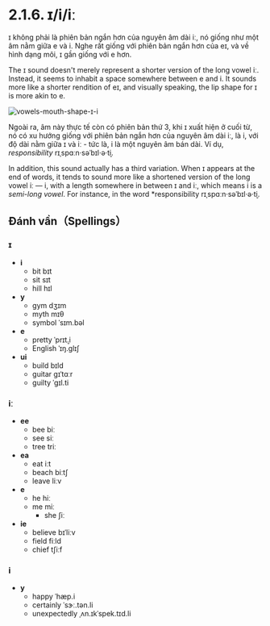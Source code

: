 # 2.1.6. <span class="pho">ɪ</span>/<span class="pho">i</span>/<span class="pho">iː</span>

<span class="pho">ɪ</span> không phải là phiên bản ngắn hơn của nguyên âm dài <span class="pho">iː</span>, nó giống như một âm nằm giữa <span class="pho">e</span> và <span class="pho">i</span>. Nghe rất giống với phiên bản ngắn hơn của <span class="pho">eɪ</span>, và về hình dạng môi, <span class="pho">ɪ</span> gần giống với <span class="pho">e</span> hơn.

The <span class="pho">ɪ</span> sound doesn't merely represent a shorter version of the long vowel <span class="pho">iː</span>. Instead, it seems to inhabit a space somewhere between <span class="pho">e</span> and <span class="pho">i</span>. It sounds more like a shorter rendition of <span class="pho">eɪ</span>, and visually speaking, the lip shape for <span class="pho">ɪ</span> is more akin to <span class="pho">e</span>.

![vowels-mouth-shape-ɪ-i](/images/vowels-mouth-shape-ɪ-i.svg)

Ngoài ra, âm này thực tế còn có phiên bản thứ 3, khi <span class="pho">ɪ</span> xuất hiện ở cuối từ, nó có xu hướng giống với phiên bản ngắn hơn của nguyên âm dài <span class="pho">iː</span>, là <span class="pho">i</span>, với độ dài nằm giữa <span class="pho">ɪ</span> và <span class="pho">iː</span> - tức là, <span class="pho">i</span> là một nguyên âm bán dài. Ví dụ, _responsibility_ <span class="pho alt">rɪˌspɑːn·səˈbɪl·ə·t̬i</span><span class="speak-word-inline" data-audio-us-male="/audios/us/responsibility-us-male.mp3" data-audio-us-female="/audios/us/responsibility-us-female.mp3"></span>.

In addition, this sound actually has a third variation. When <span class="pho">ɪ</span> appears at the end of words, it tends to sound more like a shortened version of the long vowel <span class="pho">iː</span> — <span class="pho">i</span>, with a length somewhere in between <span class="pho">ɪ</span> and <span class="pho">iː</span>, which means <span class="pho">i</span> is a _semi-long vowel_. For instance, in the word \*responsibility <span class="pho alt">rɪˌspɑːn·səˈbɪl·ə·t̬i</span><span class="speak-word-inline" data-audio-us-male="/audios/us/responsibility-us-male.mp3" data-audio-us-female="/audios/us/responsibility-us-female.mp3"></span>.

## Đánh vần（Spellings）

### <span class="pho">ɪ</span>

- **i**
  - bit <span class="pho alt">bɪt</span> <span class="speak-word-inline" data-audio-us-male="/audios/us/bit-us-male.mp3" data-audio-us-female="/audios/us/bit-us-female.mp3"></span>
  - sit <span class="pho alt">sɪt</span> <span class="speak-word-inline" data-audio-us-male="/audios/us/sit-us-male.mp3" data-audio-us-female="/audios/us/sit-us-female.mp3"></span>
  - hill <span class="pho alt">hɪl</span> <span class="speak-word-inline" data-audio-us-male="/audios/us/hill-us-male.mp3" data-audio-us-female="/audios/us/hill-us-female.mp3"></span>
- **y**
  - gym <span class="pho alt">dʒɪm</span> <span class="speak-word-inline" data-audio-us-male="/audios/us/gym-us-male.mp3" data-audio-us-female="/audios/us/gym-us-female.mp3"></span>
  - myth <span class="pho alt">mɪθ</span> <span class="speak-word-inline" data-audio-us-male="/audios/us/myth-us-male.mp3" data-audio-us-female="/audios/us/myth-us-female.mp3"></span>
  - symbol <span class="pho alt">ˈsɪm.bəl</span> <span class="speak-word-inline" data-audio-us-male="/audios/us/symbol-us-male.mp3" data-audio-us-female="/audios/us/symbol-us-female.mp3"></span>
- **e**
  - pretty <span class="pho alt">ˈprɪt̬.i</span> <span class="speak-word-inline" data-audio-us-male="/audios/us/pretty-us-male.mp3" data-audio-us-female="/audios/us/pretty-us-female.mp3"></span>
  - English <span class="pho alt">ˈɪŋ.ɡlɪʃ</span> <span class="speak-word-inline" data-audio-us-male="/audios/us/English-us-male.mp3" data-audio-us-female="/audios/us/English-us-female.mp3"></span>
- **ui**
  - build <span class="pho alt">bɪld</span> <span class="speak-word-inline" data-audio-us-male="/audios/us/build-us-male.mp3" data-audio-us-female="/audios/us/build-us-female.mp3"></span>
  - guitar <span class="pho alt">ɡɪˈtɑːr</span> <span class="speak-word-inline" data-audio-us-male="/audios/us/guitar-us-male.mp3" data-audio-us-female="/audios/us/guitar-us-female.mp3"></span>
  - guilty <span class="pho alt">ˈɡɪl.ti</span> <span class="speak-word-inline" data-audio-us-male="/audios/us/guilty-us-male.mp3" data-audio-us-female="/audios/us/guilty-us-female.mp3"></span>

### <span class="pho">iː</span>

- **ee**
  - bee <span class="pho alt">biː</span> <span class="speak-word-inline" data-audio-us-male="/audios/us/bee-us-male.mp3" data-audio-us-female="/audios/us/bee-us-female.mp3"></span>
  - see <span class="pho alt">siː</span> <span class="speak-word-inline" data-audio-us-male="/audios/us/see-us-male.mp3" data-audio-us-female="/audios/us/see-us-female.mp3"></span>
  - tree <span class="pho alt">triː</span> <span class="speak-word-inline" data-audio-us-male="/audios/us/tree-us-male.mp3" data-audio-us-female="/audios/us/tree-us-female.mp3"></span>
- **ea**
  - eat <span class="pho alt">iːt</span> <span class="speak-word-inline" data-audio-us-male="/audios/us/eat-us-male.mp3" data-audio-us-female="/audios/us/eat-us-female.mp3"></span>
  - beach <span class="pho alt">biːtʃ</span> <span class="speak-word-inline" data-audio-us-male="/audios/us/beach-us-male.mp3" data-audio-us-female="/audios/us/beach-us-female.mp3"></span>
  - leave <span class="pho alt">liːv</span> <span class="speak-word-inline" data-audio-us-male="/audios/us/leave-us-male.mp3" data-audio-us-female="/audios/us/leave-us-female.mp3"></span>
- **e**
  - he <span class="pho alt">hiː</span> <span class="speak-word-inline" data-audio-us-male="/audios/us/he-us-male.mp3" data-audio-us-female="/audios/us/he-us-female.mp3"></span>
  - me <span class="pho alt">miː</span> <span class="speak-word-inline" data-audio-us-male="/audios/us/me-us-male.mp3" data-audio-us-female="/audios/us/me-us-female.mp3"></span>
    - she <span class="pho alt">ʃiː</span> <span class="speak-word-inline" data-audio-us-male="/audios/us/she-us-male.mp3" data-audio-us-female="/audios/us/she-us-female.mp3"></span>
- **ie**
  - believe <span class="pho alt">bɪˈliːv</span> <span class="speak-word-inline" data-audio-us-male="/audios/us/believe-us-male.mp3" data-audio-us-female="/audios/us/believe-us-female.mp3"></span>
  - field <span class="pho alt">fiːld</span> <span class="speak-word-inline" data-audio-us-male="/audios/us/field-us-male.mp3" data-audio-us-female="/audios/us/field-us-female.mp3"></span>
  - chief <span class="pho alt">tʃiːf</span> <span class="speak-word-inline" data-audio-us-male="/audios/us/chief-us-male.mp3" data-audio-us-female="/audios/us/chief-us-female.mp3"></span>

### <span class="pho">i</span>

- **y**
  - happy <span class="pho alt">ˈhæp.i</span> <span class="speak-word-inline" data-audio-us-male="/audios/us/happy-us-male.mp3" data-audio-us-female="/audios/us/happy-us-female.mp3"></span>
  - certainly <span class="pho alt">ˈsɝː.tən.li</span> <span class="speak-word-inline" data-audio-us-male="/audios/us/certainly-us-male.mp3" data-audio-us-female="/audios/us/certainly-us-female.mp3"></span>
  - unexpectedly <span class="pho alt">ˌʌn.ɪkˈspek.tɪd.li</span> <span class="speak-word-inline" data-audio-us-male="/audios/us/unexpectedly-us-male.mp3" data-audio-us-female="/audios/us/unexpectedly-us-female.mp3"></span>
